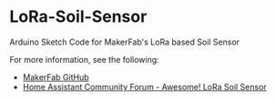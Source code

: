 # LoRa-Soil-Sensor
Arduino Sketch Code for MakerFab's LoRa based Soil Sensor

For more information, see the following:
* [MakerFab GitHub](https://github.com/Makerfabs/Lora-Soil-Moisture-Sensor)
* [Home Assistant Community Forum - Awesome! LoRa Soil Sensor](https://community.home-assistant.io/t/awesome-lora-soil-sensor/304351/70)
